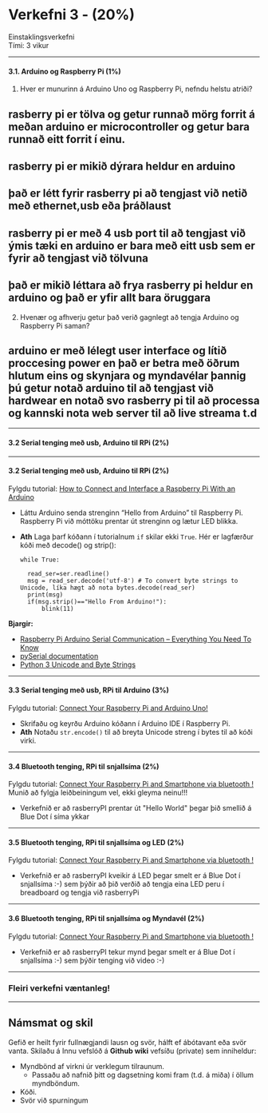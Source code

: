 # Verkefni 3 - (20%) 

Einstaklingsverkefni<br>
Tími: 3 vikur

---

#### 3.1. Arduino og Raspberry Pi (1%)
  1. Hver er munurinn á Arduino Uno og Raspberry Pi, nefndu helstu atriði?
  ##  rasberry pi er tölva og getur runnað mörg forrit á meðan arduino er microcontroller og getur bara runnað eitt forrit í einu.
  ##  rasberry pi er mikið dýrara heldur en arduino
  ##  það er létt fyrir rasberry pi að tengjast við netið með ethernet,usb eða þráðlaust
  ##  rasberry pi er með 4 usb port til að tengjast við ýmis tæki en arduino er bara með eitt usb sem er fyrir að tengjast við tölvuna
  ##  það er mikið léttara að frya rasberry pi heldur en arduino og það er yfir allt bara öruggara

  2. Hvenær og afhverju getur það verið gagnlegt að tengja Arduino og Raspberry Pi saman?
  ## arduino er með lélegt user interface og lítið proccesing power en það er betra með öðrum hlutum eins og skynjara og myndavélar þannig þú getur notað arduino til að tengjast við hardwear en notað svo rasberry pi til að processa og kannski nota web server til að live streama t.d
---

#### 3.2 Serial tenging með usb, Arduino til RPi (2%)

---

#### 3.2 Serial tenging með usb, Arduino til RPi (2%)
Fylgdu tutorial: [How to Connect and Interface a Raspberry Pi With an Arduino](https://maker.pro/raspberry-pi/tutorial/how-to-connect-and-interface-raspberry-pi-with-arduino)
  - Láttu Arduino senda strenginn “Hello from Arduino” til Raspberry Pi. Raspberry Pi við móttöku prentar út strenginn og lætur LED blikka.
  - **Ath** Laga þarf kóðann í tutorialnum `if` skilar ekki `True`. Hér er lagfærður kóði með decode() og strip(): 
  
    ```
    while True:

      read_ser=ser.readline()
      msg = read_ser.decode('utf-8') # To convert byte strings to Unicode, líka hægt að nota bytes.decode(read_ser)
      print(msg) 
      if(msg.strip()=="Hello From Arduino!"):
          blink(11)
    ```

**Bjargir:**

- [Raspberry Pi Arduino Serial Communication – Everything You Need To Know](https://roboticsbackend.com/raspberry-pi-arduino-serial-communication/)
- [pySerial documentation](https://pythonhosted.org/pyserial/)
- [Python 3 Unicode and Byte Strings](https://blog.feabhas.com/2019/02/python-3-unicode-and-byte-strings/)

---

#### 3.3 Serial tenging með usb, RPi til Arduino (3%)
Fylgdu tutorial: [Connect Your Raspberry Pi and Arduino Uno!](https://www.instructables.com/id/Connect-Your-Raspberry-Pi-and-Arduino-Uno/)
  
  - Skrifaðu og keyrðu Arduino kóðann í Arduino IDE í Raspberry Pi.
  - **Ath** Notaðu `str.encode()` til að breyta Unicode streng í bytes til að kóði virki.

---

#### 3.4 Bluetooth tenging, RPi til snjallsíma (2%)
Fylgdu tutorial: [Connect Your Raspberry Pi and Smartphone via bluetooth !](https://bluedot.readthedocs.io/en/latest/gettingstarted.html)
Munið að fylgja leiðbeiningum vel, ekki gleyma neinu!!!
  
  - Verkefnið er að rasberryPI prentar út "Hello World" þegar þið smellið á Blue Dot í síma ykkar
  
---

#### 3.5 Bluetooth tenging, RPi til snjallsíma og LED (2%)
Fylgdu tutorial: [Connect Your Raspberry Pi and Smartphone via bluetooth !](https://bluedot.readthedocs.io/en/latest/gettingstarted.html)
  
  - Verkefnið er að rasberryPI kveikir á LED þegar smelt er á Blue Dot í snjallsíma :-) sem þýðir að þið verðið að tengja eina LED peru í breadboard
    og tengja við rasberryPi
  
---

#### 3.6 Bluetooth tenging, RPi til snjallsíma og Myndavél (2%)
Fylgdu tutorial: [Connect Your Raspberry Pi and Smartphone via bluetooth !](https://bluedot.readthedocs.io/en/latest/gettingstarted.html)
  
  - Verkefnið er að rasberryPI tekur mynd þegar smelt er á Blue Dot í snjallsíma :-) sem þýðir tenging við video :-)
  
---

### Fleiri verkefni væntanleg!

---

## Námsmat og skil

Gefið er heilt fyrir fullnægjandi lausn og svör, hálft ef ábótavant eða svör vanta.
Skilaðu á Innu vefslóð á **Github wiki** vefsíðu (private) sem inniheldur:

- Myndbönd af virkni úr verklegum tilraunum.
  - Passaðu að nafnið þitt og dagsetning komi fram (t.d. á miða) í öllum myndböndum.
- Kóði.
- Svör við spurningum

